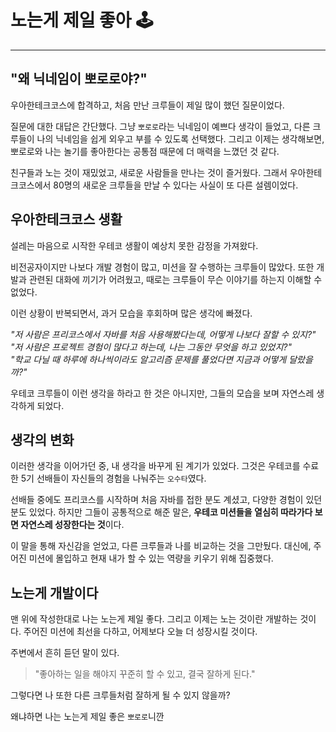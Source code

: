 # 노는게 제일 좋아 🕹

---

## "왜 닉네임이 뽀로로야?"

우아한테크코스에 합격하고, 처음 만난 크루들이 제일 많이 했던 질문이었다.

질문에 대한 대답은 간단했다. 그냥 `뽀로로`라는 닉네임이 예쁘다 생각이 들었고, 다른 크루들이 나의 닉네임을 쉽게 외우고 부를 수 있도록 선택했다.
그리고 이제는 생각해보면, 뽀로로와 나는 놀기를 좋아한다는 공통점 때문에 더 매력을 느꼈던 것 같다.

친구들과 노는 것이 재밌었고, 새로운 사람들을 만나는 것이 즐거웠다.
그래서 우아한테크코스에서 80명의 새로운 크루들을 만날 수 있다는 사실이 또 다른 설렘이었다.

## 우아한테크코스 생활
설레는 마음으로 시작한 우테코 생활이 예상치 못한 감정을 가져왔다.

비전공자이지만 나보다 개발 경험이 많고, 미션을 잘 수행하는 크루들이 많았다.
또한 개발과 관련된 대화에 끼기가 어려웠고, 때로는 크루들이 무슨 이야기를 하는지 이해할 수 없었다.

이런 상황이 반복되면서, 과거 모습을 후회하며 많은 생각에 빠졌다.

_"저 사람은 프리코스에서 자바를 처음 사용해봤다는데, 어떻게 나보다 잘할 수 있지?"_<br>
_"저 사람은 프로젝트 경험이 많다고 하는데, 나는 그동안 무엇을 하고 있었지?"_<br>
_"학교 다닐 때 하루에 하나씩이라도 알고리즘 문제를 풀었다면 지금과 어떻게 달랐을까?"_<br>
 
우테코 크루들이 이런 생각을 하라고 한 것은 아니지만, 그들의 모습을 보며 자연스레 생각하게 되었다.

## 생각의 변화
이러한 생각을 이어가던 중, 내 생각을 바꾸게 된 계기가 있었다. 그것은 우테코를 수료한 5기 선배들이 자신들의 경험을 나눠주는 `오수타`였다.

선배들 중에도 프리코스를 시작하며 처음 자바를 접한 분도 계셨고, 다양한 경험이 있던 분도 있었다.
하지만 그들이 공통적으로 해준 말은, **우테코 미션들을 열심히 따라가다 보면 자연스레 성장한다는 것**이다.

이 말을 통해 자신감을 얻었고, 다른 크루들과 나를 비교하는 것을 그만뒀다.
대신에, 주어진 미션에 몰입하고 현재 내가 할 수 있는 역량을 키우기 위해 집중했다.

## 노는게 개발이다
맨 위에 작성한대로 나는 노는게 제일 좋다. 그리고 이제는 노는 것이란 개발하는 것이다.
주어진 미션에 최선을 다하고, 어제보다 오늘 더 성장시킬 것이다.

주변에서 흔히 듣던 말이 있다.
> "좋아하는 일을 해야지 꾸준히 할 수 있고, 결국 잘하게 된다."

그렇다면 나 또한 다른 크루들처럼 잘하게 될 수 있지 않을까?

왜냐하면 나는 노는게 제일 좋은 `뽀로로`니깐
